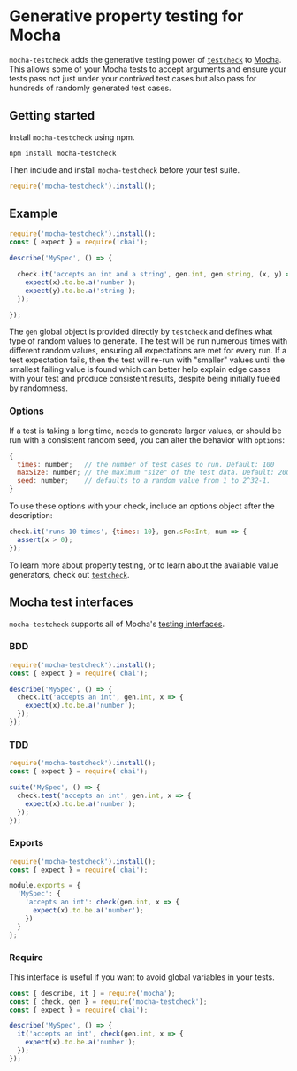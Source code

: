 Generative property testing for Mocha
=====================================

`mocha-testcheck` adds the generative testing power of [`testcheck`](https://github.com/leebyron/testcheck-js)
to [Mocha](http://visionmedia.github.io/mocha/). This allows some of your Mocha tests
to accept arguments and ensure your tests pass not just under your contrived
test cases but also pass for hundreds of randomly generated test cases.


Getting started
---------------

Install `mocha-testcheck` using npm.

```shell
npm install mocha-testcheck
```

Then include and install `mocha-testcheck` before your test suite.

```javascript
require('mocha-testcheck').install();
```


Example
-------

```javascript
require('mocha-testcheck').install();
const { expect } = require('chai');

describe('MySpec', () => {

  check.it('accepts an int and a string', gen.int, gen.string, (x, y) => {
    expect(x).to.be.a('number');
    expect(y).to.be.a('string');
  });

});
```

The `gen` global object is provided directly by `testcheck` and defines what
type of random values to generate. The test will be run numerous times with
different random values, ensuring all expectations are met for every run. If a
test expectation fails, then the test will re-run with "smaller" values until
the smallest failing value is found which can better help explain edge cases
with your test and produce consistent results, despite being initially fueled
by randomness.

### Options

If a test is taking a long time, needs to generate larger values, or should be
run with a consistent random seed, you can alter the behavior with `options`:

```js
{
  times: number;   // the number of test cases to run. Default: 100
  maxSize: number; // the maximum "size" of the test data. Default: 200
  seed: number;    // defaults to a random value from 1 to 2^32-1.
}
```

To use these options with your check, include an options object after
the description:

```js
check.it('runs 10 times', {times: 10}, gen.sPosInt, num => {
  assert(x > 0);
});
```

To learn more about property testing, or to learn about the available value
generators, check out [`testcheck`](https://github.com/leebyron/testcheck-js).


Mocha test interfaces
---------------------

`mocha-testcheck` supports all of Mocha's [testing interfaces](http://visionmedia.github.io/mocha/#interfaces).

### BDD

```javascript
require('mocha-testcheck').install();
const { expect } = require('chai');

describe('MySpec', () => {
  check.it('accepts an int', gen.int, x => {
    expect(x).to.be.a('number');
  });
});
```

### TDD

```javascript
require('mocha-testcheck').install();
const { expect } = require('chai');

suite('MySpec', () => {
  check.test('accepts an int', gen.int, x => {
    expect(x).to.be.a('number');
  });
});
```

### Exports

```javascript
require('mocha-testcheck').install();
const { expect } = require('chai');

module.exports = {
  'MySpec': {
    'accepts an int': check(gen.int, x => {
      expect(x).to.be.a('number');
    })
  }
};
```

### Require

This interface is useful if you want to avoid global variables in your tests.

```javascript
const { describe, it } = require('mocha');
const { check, gen } = require('mocha-testcheck');
const { expect } = require('chai');

describe('MySpec', () => {
  it('accepts an int', check(gen.int, x => {
    expect(x).to.be.a('number');
  });
});
```
